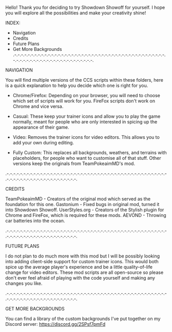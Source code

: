 Hello! Thank you for deciding to try Showdown Showoff for yourself.
I hope you will explore all the possibilities and make your creativity shine! 

INDEX:
- Navigation
- Credits
- Future Plans
- Get More Backgrounds
.-.-.-.-.-.-.-.-.-.-.-.-.-.-.-.-.-.-.-.-.-.-.-.-.-.-.-.-.-.-.-.-.-.-.-.-.-.-.-.-.-.-.-.-.-.-.-.-.-.-.-.-.-.-.-.-.-.-.-.-.-.-.-.-.-.-.-.-.-.

NAVIGATION

You will find multiple versions of the CCS scripts within these folders, here is a quick explanation to help you decide which one is right for you.

* Chrome/Firefox: Depending on your browser, you will need to choose which set of scripts will work for you. FireFox scripts don't work on Chrome and vice versa.

* Casual: These keep your trainer icons and allow you to play the game normally, meant for people who are only interested in spicing up the appearance of their game.

* Video: Removes the trainer icons for video editors. This allows you to add your own during editing.

* Fully Custom: This replaces all backgrounds, weathers, and terrains with placeholders, for people who want to customise all of that stuff. Other versions keep the originals from TeamPokeaimMD's mod.

.-.-.-.-.-.-.-.-.-.-.-.-.-.-.-.-.-.-.-.-.-.-.-.-.-.-.-.-.-.-.-.-.-.-.-.-.-.-.-.-.-.-.-.-.-.-.-.-.-.-.-.-.-.-.-.-.-.-.-.-.-.-.-.-.-.-.-.-.-.

CREDITS

TeamPokeaimMD - Creators of the original mod which served as the foundation for this one.
Gastonium - Fixed bugs in original mod, turned it into Showdown Showoff.
UserStyles.org - Creators of the Stylish plugin for Chrome and FireFox, which is required for these mods.
AEVOND - Throwing car batteries into the ocean.

.-.-.-.-.-.-.-.-.-.-.-.-.-.-.-.-.-.-.-.-.-.-.-.-.-.-.-.-.-.-.-.-.-.-.-.-.-.-.-.-.-.-.-.-.-.-.-.-.-.-.-.-.-.-.-.-.-.-.-.-.-.-.-.-.-.-.-.-.-.

FUTURE PLANS

I do not plan to do much more with this mod but I will be possibly looking into adding client-side support for custom trainer icons.
This would both spice up the average player's experience and be a little quality-of-life change for video editors.
These mod scripts are all open-source so please don't ever feel afraid of playing with the code yourself and making any changes you like.

.-.-.-.-.-.-.-.-.-.-.-.-.-.-.-.-.-.-.-.-.-.-.-.-.-.-.-.-.-.-.-.-.-.-.-.-.-.-.-.-.-.-.-.-.-.-.-.-.-.-.-.-.-.-.-.-.-.-.-.-.-.-.-.-.-.-.-.-.-.

GET MORE BACKGROUNDS

You can find a library of the custom backgrounds I've put together on my Discord server: https://discord.gg/2SPsf7pmFd

